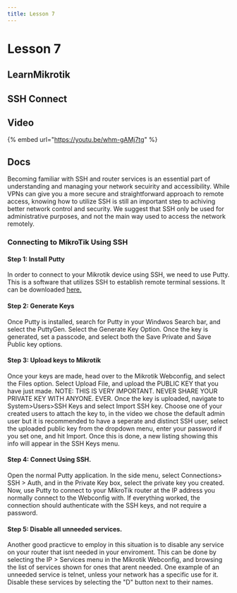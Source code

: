 ```yaml
---
title: Lesson 7
---
```


# Lesson 7

## LearnMikrotik

## SSH Connect

## Video

{% embed url="https://youtu.be/whm-gAMj7tg" %}

## Docs

Becoming familiar with SSH and router services is an essential part of understanding and managing your network secuirity and accessibility. While VPNs can give you a more secure and straightforward approach to remote access, knowing how to utilize SSH is still an important step to achiving better network control and security. We suggest that SSH only be used for administrative purposes, and not the main way used to access the network remotely.

### Connecting to MikroTik Using SSH

#### Step 1: Install Putty

In order to connect to your Mikrotik device using SSH, we need to use Putty. This is a software that utilizes SSH to establish remote terminal sessions. It can be downloaded [here.](https://www.chiark.greenend.org.uk/\~sgtatham/putty/latest.html)

#### Step 2: Generate Keys

Once Putty is installed, search for Putty in your Windwos Search bar, and select the PuttyGen. Select the Generate Key Option. Once the key is generated, set a passcode, and select both the Save Private and Save Public key options.

#### Step 3: Upload keys to Mikrotik

Once your keys are made, head over to the Mikrotik Webconfig, and select the Files option. Select Upload File, and upload the PUBLIC KEY that you have just made. NOTE: THIS IS VERY IMPORTANT. NEVER SHARE YOUR PRIVATE KEY WITH ANYONE. EVER. Once the key is uploaded, navigate to System>Users>SSH Keys and select Import SSH key. Choose one of your created users to attach the key to, in the video we chose the default admin user but it is recommended to have a seperate and distinct SSH user, select the uploaded public key from the dropdown menu, enter your password if you set one, and hit Import. Once this is done, a new listing showing this info will appear in the SSH Keys menu.

#### Step 4: Connect Using SSH.

Open the normal Putty application. In the side menu, select Connections> SSH > Auth, and in the Private Key box, select the private key you created. Now, use Putty to connect to your MikroTik router at the IP address you normally connect to the Webconfig with. If everything worked, the connection should authenticate with the SSH keys, and not require a password.

#### Step 5: Disable all unneeded services.

Another good practicve to employ in this situation is to disable any service on your router that isnt needed in your enviroment. This can be done by selecting the IP > Services menu in the Mikrotik Webconfig, and browsing the list of services shown for ones that arent needed. One example of an unneeded service is telnet, unless your network has a specific use for it. Disable these services by selecting the "D" button next to their names.
